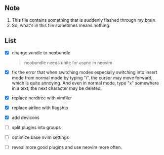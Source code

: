 ## Note
1. This file contains something that is suddenly flashed through my brain.
2. So, what's in this file sometimes means nothing.

## List
* [x] change vundle to neobundle
    > neobundle needs unite for async in neovim

* [x] fix the error that when switching modes especially switching into insert
    mode from normal mode by typing "i", the cursor may move forward, which is
    quite annoying. And even in normal mode, type "x" somewhere in a text, the
    next character may be deleted.

* [x] replace nerdtree with vimfiler

* [x] replace airline with flagship

* [x] add devicons

* [ ] split plugins into groups

* [ ] optimize base nvim settings

* [ ] reveal more good plugins and use neovim more often.
